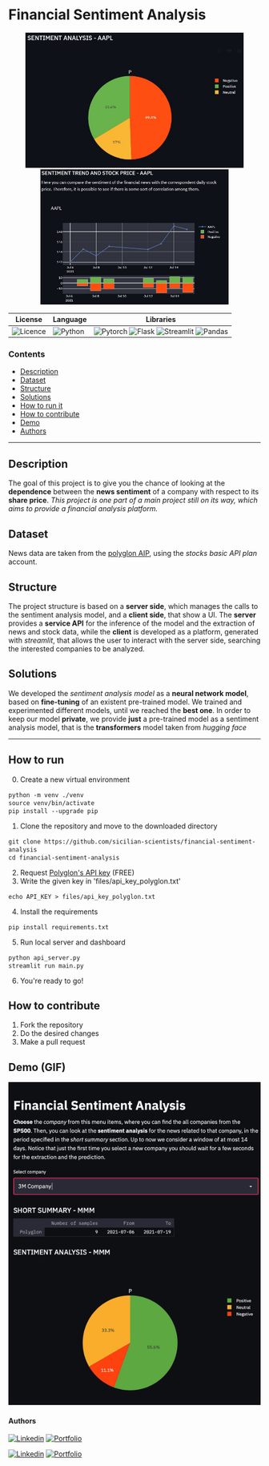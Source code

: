 # Financial Sentiment Analysis


<p align="center">
  <img height="270" src="demo/img1.jpg">
  <img height="270" src="demo/img2.jpg">
</p>

| **License** | **Language** | **Libraries** |
| ----- | ---- | ---- |
| ![Licence](https://img.shields.io/badge/Licence-MIT-orange) |  ![Python](https://img.shields.io/badge/Python-yellow)| ![Pytorch](https://img.shields.io/badge/Pytorch-1.8.1-brightgreen) ![Flask](https://img.shields.io/badge/Flask-2.0.0-brightgreen) ![Streamlit](https://img.shields.io/badge/Streamlit-0.82.0-brightgreen) ![Pandas](https://img.shields.io/badge/Pandas-1.2.4-brightgreen) 


### Contents
- [Description](#description)
- [Dataset](#dataset)
- [Structure](#structure)
- [Solutions](#solutions)
- [How to run it](#howtorun)
- [How to contribute](#howtocontribute)
- [Demo](#demo)
- [Authors](#authors)

------------------------

<a name="description"/>

## Description
The goal of this project is to give you the chance of looking at the **dependence** between the **news sentiment** of a company with respect to its **share price**. 
*This project is one part of a main project still on its way, which aims to provide a financial analysis platform.*

<a name="dataset"/>

## Dataset
News data are taken from the [polyglon AIP](https://polygon.io/), using the *stocks basic API plan* account.

<a name="structure"/>

## Structure
The project structure is based on a **server side**, which manages the calls to the sentiment analysis model, and a **client side**, that show a UI. The **server** provides a **service API** for the inference of the model and the extraction of news and stock data, while the **client** is developed as a platform, generated with *streamlit*, that allows the user to interact with the server side, searching the interested companies to be analyzed.

<a name="solutions"/>

## Solutions
We developed the *sentiment analysis model* as a **neural network model**, based on **fine-tuning** of an existent pre-trained model. We trained and experimented different models, until we reached the **best one**. In order to keep our model **private**, we provide **just** a pre-trained model as a sentiment analysis model, that is the **transformers** model taken from *hugging face*

------------------------
<a name="howtorun"/>

## How to run 
0. Create a new virtual environment
```
python -m venv ./venv
source venv/bin/activate
pip install --upgrade pip
```
1. Clone the repository and move to the downloaded directory
```
git clone https://github.com/sicilian-scientists/financial-sentiment-analysis
cd financial-sentiment-analysis
```
2. Request [Polyglon's API key]() (FREE)
3. Write the given key in 'files/api_key_polyglon.txt' 
```
echo API_KEY > files/api_key_polyglon.txt
```
4. Install the requirements
```
pip install requirements.txt
```
5. Run local server and dashboard
```
python api_server.py
streamlit run main.py
```
6. You're ready to go! 

<a name="howtocontribute"/>

## How to contribute
1. Fork the repository
2. Do the desired changes
3. Make a pull request

<a name="demo" />

## Demo (GIF)
<p align="center">
  <img src="demo/demo.gif" height="50%"/>
</p>


<a name="authors"/>

#### Authors

[![Linkedin](https://img.shields.io/badge/Linkedin-Daniele%20Moltisanti-blue)](https://www.linkedin.com/in/daniele-moltisanti/)
[![Portfolio](https://img.shields.io/badge/Portfolio-Daniele%20Moltisanti-9cf)](https://daniele21.github.io)


[![Linkedin](https://img.shields.io/badge/Linkedin-Francesco_Di_Salvo-blue)](https://www.linkedin.com/in/francescodisalvo-pa/)
[![Portfolio](https://img.shields.io/badge/Portfolio-Francesco_Di_Salvo-9cf)](https://francescodisalvo05.github.io/)

